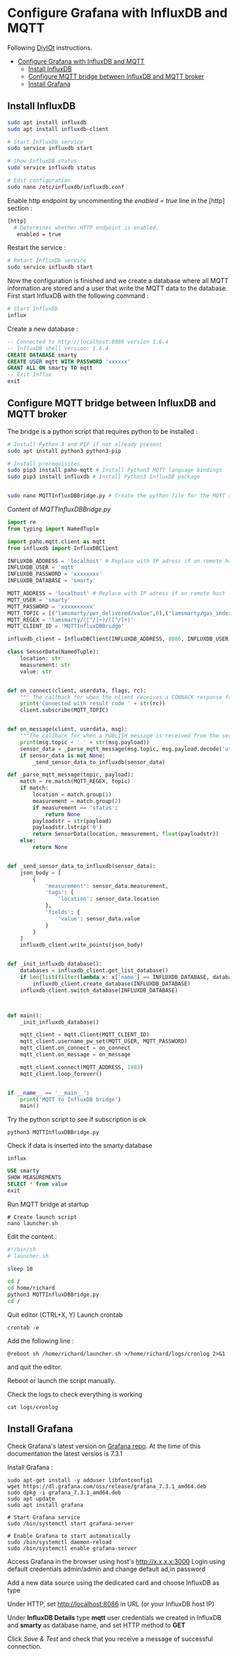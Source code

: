 # Configure Grafana with InfluxDB and MQTT

Following [DiyIOt](https://diyi0t.com/visualize-mqtt-data-with-influxdb-and-grafana/) instructions.

- [Configure Grafana with InfluxDB and MQTT](#configure-grafana-with-influxdb-and-mqtt)
  - [Install InfluxDB](#install-influxdb)
  - [Configure MQTT bridge between InfluxDB and MQTT broker](#configure-mqtt-bridge-between-influxdb-and-mqtt-broker)
  - [Install Grafana](#install-grafana)

## Install InfluxDB

```bash
sudo apt install influxdb
sudo apt install influxdb-client

# Start InfluxDb service
sudo service influxdb start

# Show InfluxDB status
sudo service influxdb status

# Edit configuration
sudo nano /etc/influxdb/influxdb.conf
```

Enable http endpoint by uncommenting the *enabled = true* line in the \[http\] section :

```bash
[http]
  # Determines whether HTTP endpoint is enabled.
   enabled = true
```

Restart the service :

```bash
# Retart InfluxDb service
sudo service influxdb start
```

Now the configuration is finished and we create a database where all MQTT information are stored and a user that write the MQTT data to the database.
First start InfluxDB with the following command :

```bash
# Start InfluxDb
influx
```

Create a new database :

```sql
-- Connected to http://localhost:8086 version 1.6.4
-- InfluxDB shell version: 1.6.4
CREATE DATABASE smarty
CREATE USER mqtt WITH PASSWORD 'xxxxxx'
GRANT ALL ON smarty TO mqtt
-- Exit Influx
exit
```

## Configure MQTT bridge between InfluxDB and MQTT broker

The bridge is a python script that requires python to be installed :

```bash
# Install Python 3 and PIP if not already present
sudo apt install python3 python3-pip

# Install prerequisites
sudo pip3 install paho-mqtt # Install Python3 MQTT language bindings
sudo pip3 install influxdb # Install Python3 InfluxDB package


sudo nano MQTTInfluxDBBridge.py # Create the python file for the MQTT subscriber
```

Content of *MQTTInfluxDBBridge.py*

```python
import re
from typing import NamedTuple

import paho.mqtt.client as mqtt
from influxdb import InfluxDBClient

INFLUXDB_ADDRESS = 'localhost' # Replace with IP adress if on remote host
INFLUXDB_USER = 'mqtt'
INFLUXDB_PASSWORD = 'xxxxxxxx'
INFLUXDB_DATABASE = 'smarty'

MQTT_ADDRESS = 'localhost' # Replace with IP adress if on remote host
MQTT_USER = 'smarty'
MQTT_PASSWORD = 'xxxxxxxxxx'
MQTT_TOPIC = [("lamsmarty/pwr_delivered/value",0),("lamsmarty/gas_index/value",0),("lamsmarty/energy_delivered_tariff1/value",0)]
MQTT_REGEX = 'lamsmarty/([^/]+)/([^/]+)'
MQTT_CLIENT_ID = 'MQTTInfluxDBBridge'

influxdb_client = InfluxDBClient(INFLUXDB_ADDRESS, 8086, INFLUXDB_USER, INFLUXDB_PASSWORD, None)

class SensorData(NamedTuple):
    location: str
    measurement: str
    value: str


def on_connect(client, userdata, flags, rc):
    """ The callback for when the client receives a CONNACK response from the server."""
    print('Connected with result code ' + str(rc))
    client.subscribe(MQTT_TOPIC)


def on_message(client, userdata, msg):
    """The callback for when a PUBLISH message is received from the server."""
    print(msg.topic + ' ' + str(msg.payload))
    sensor_data = _parse_mqtt_message(msg.topic, msg.payload.decode('utf-8'))
    if sensor_data is not None:
        _send_sensor_data_to_influxdb(sensor_data)

def _parse_mqtt_message(topic, payload):
    match = re.match(MQTT_REGEX, topic)
    if match:
        location = match.group(1)
        measurement = match.group(2)
        if measurement == 'status':
            return None
        payloadstr = str(payload)
        payloadstr.lstrip('0')
        return SensorData(location, measurement, float(payloadstr))
    else:
        return None


def _send_sensor_data_to_influxdb(sensor_data):
    json_body = [
        {
            'measurement': sensor_data.measurement,
            'tags': {
                'location': sensor_data.location
            },
            'fields': {
                'value': sensor_data.value
            }
        }
    ]
    influxdb_client.write_points(json_body)


def _init_influxdb_database():
    databases = influxdb_client.get_list_database()
    if len(list(filter(lambda x: x['name'] == INFLUXDB_DATABASE, databases))) == 0:
        influxdb_client.create_database(INFLUXDB_DATABASE)
    influxdb_client.switch_database(INFLUXDB_DATABASE)



def main():
    _init_influxdb_database()

    mqtt_client = mqtt.Client(MQTT_CLIENT_ID)
    mqtt_client.username_pw_set(MQTT_USER, MQTT_PASSWORD)
    mqtt_client.on_connect = on_connect
    mqtt_client.on_message = on_message

    mqtt_client.connect(MQTT_ADDRESS, 1883)
    mqtt_client.loop_forever()


if __name__ == '__main__':
    print('MQTT to InfluxDB bridge')
    main()

```

Try the python script to see if subscription is ok 

```shell
python3 MQTTInfluxDBBridge.py
```

Check if data is inserted into the smarty database

```shell
influx
```

```sql
USE smarty
SHOW MEASUREMENTS
SELECT * from value
exit
```

Run MQTT bridge at startup

```shell
# Create launch script
nano launcher.sh
```

Edit the content :

```bash
#!/bin/sh
# launcher.sh

sleep 10

cd /
cd home/richard
python3 MQTTInfluxDBBridge.py
cd /
```

Quit editor (CTRL+X, Y)
Launch crontab

```shell
crontab -e
```

Add the following line :

```shell
@reboot sh /home/richard/launcher.sh >/home/richard/logs/cronlog 2>&1
```

and quit the editor.

Reboot or launch the script manually.

Check the logs to check everything is working

```shell
cat logs/cronlog
```

## Install Grafana

Check Grafana's latest version on [Grafana repo](https://github.com/grafana/grafana/releases). At the time of this documentation the latest versios is 7.3.1

Install Grafana :

```shell
sudo apt-get install -y adduser libfontconfig1
wget https://dl.grafana.com/oss/release/grafana_7.3.1_amd64.deb
sudo dpkg -i grafana_7.3.1_amd64.deb
sudo apt update
sudo apt install grafana

# Start Grafana service
sudo /bin/systemctl start grafana-server

# Enable Grafana to start automatically
sudo /bin/systemctl daemon-reload
sudo /bin/systemctl enable grafana-server
```

Access Grafana in the browser using host's <http://x.x.x.x:3000>
Login using default credentials admin/admin and change default ad,in password

Add a new data source using the dedicated card and choose InfluxDB as type

Under HTTP, set <http://localhost:8086> in URL (or your InfluxDB host IP)

Under **InfluxDB Details** type **mqtt** user credentials we created in InfluxDB and **smarty** as database name, and set HTTP method to **GET**

Click *Save & Test* and check that you receive a message of successful connection.